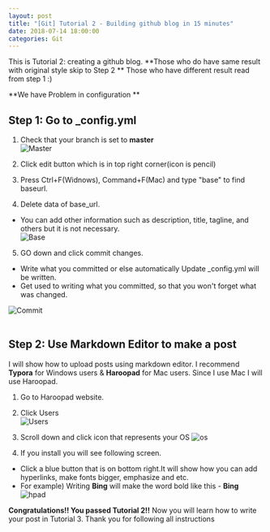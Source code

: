 ```yaml
---
layout: post
title: "[Git] Tutorial 2 - Building github blog in 15 minutes"
date: 2018-07-14 18:00:00
categories: Git
---
```


This is Tutorial 2: creating a github blog. **Those who do have same result with original style skip to Step 2 ** Those who have different result read from step 1 :)


**We have Problem in configuration **

<h2>Step 1: Go to _config.yml</h2>


1) Check that your branch is set to **master**<br>
![Master](../assets/img/github/master.png)


2) Click edit button which is in top right corner(icon is pencil)<br>
3) Press Ctrl+F(Widnows), Command+F(Mac) and type "base" to find baseurl.<br>
4) Delete data of base_url.
- You can add other information such as description, title, tagline, and others but it is not necessary.<br>
![Base](../assets/img/github/base.png)

5) GO down and click commit changes.
- Write what you committed or else automatically Update _config.yml will be written.
- Get used to writing what you committed, so that you won't forget what was changed.


![Commit](../assets/img/github/commit.png)
<br><br>

<h2>Step 2: Use Markdown Editor to make a post</h2>

I will show how to upload posts using markdown editor. I recommend **Typora** for Windows users & **Haroopad** for Mac users. Since I use Mac I will use Haroopad.<br>

1) Go to Haroopad website.<br>
2) Click Users<br>
![Users](../assets/img/github/users.png)

3) Scroll down and click icon that represents your OS
![os](../assets/img/github/os.png)

4) If you install you will see following screen.
- Click a blue button that is on bottom right.It will show how you can add hyperlinks, make fonts bigger, emphasize and etc.
- For example) Writing ******Bing****** will make the word bold like this - **Bing**
![hpad](../assets/img/github/hpad.png)


**Congratulations!! You passed Tutorial 2!!** Now you will learn how to write your post in Tutorial 3. Thank you for following all instructions